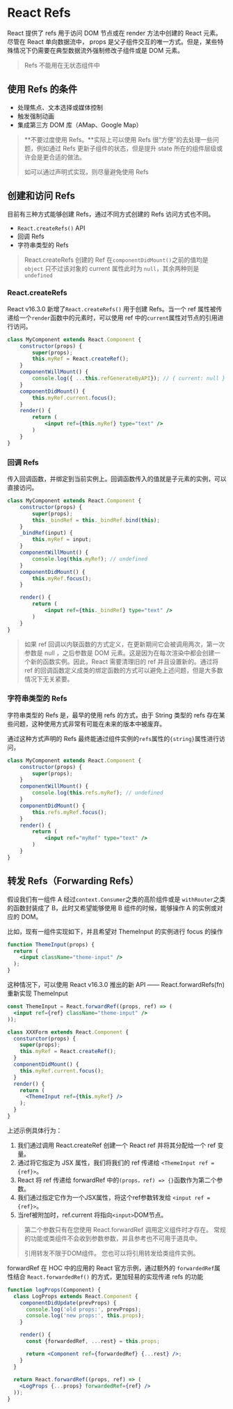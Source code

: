 # React Refs

React 提供了 refs 用于访问 DOM 节点或在 render 方法中创建的 React 元素。尽管在 React 单向数据流中， props 是父子组件交互的唯一方式。但是，某些特殊情况下仍需要在典型数据流外强制修改子组件或是 DOM 元素。

> Refs 不能用在无状态组件中

## 使用 Refs 的条件

* 处理焦点、文本选择或媒体控制
* 触发强制动画
* 集成第三方 DOM 库（AMap、Google Map）

> **不要过度使用 Refs。**实际上可以使用 Refs 很“方便”的去处理一些问题，例如通过 Refs 更新子组件的状态，但是提升 state 所在的组件层级或许会是更合适的做法。
>
> 如可以通过声明式实现，则尽量避免使用 Refs

## 创建和访问 Refs

目前有三种方式能够创建 Refs，通过不同方式创建的 Refs 访问方式也不同。

* `React.createRefs()` API
* 回调 Refs
* 字符串类型的 Refs

> React.createRefs 创建的 Ref 在`componentDidMount()`之前的值均是`object` 只不过该对象的 current 属性此时为 `null`，其余两种则是 `undefined`

### React.createRefs

React v16.3.0 新增了`React.createRefs()` 用于创建 Refs。当一个 ref 属性被传递给一个`render`函数中的元素时，可以使用 ref 中的`current`属性对节点的引用进行访问。

```jsx
class MyComponent extends React.Component {
    constructor(props) {
        super(props);
        this.myRef = React.createRef();
    }
    componentWillMount() {
        console.log({ ...this.refGenerateByAPI}); // { current: null }
    }
    componentDidMount() {
        this.myRef.current.focus();
    }
    render() {
        return (
            <input ref={this.myRef} type="text" />
        )
    }
}
```

### 回调 Refs

传入回调函数，并绑定到当前实例上。回调函数传入的值就是子元素的实例，可以直接访问。

```jsx
class MyComponent extends React.Component {
    constructor(props) {
        super(props);
        this._bindRef = this._bindRef.bind(this);
    }
    _bindRef(input) {
        this.myRef = input; 
    }
    componentWillMount() {
        console.log(this.myRef); // undefined
    }
    componentDidMount() {
        this.myRef.focus();
    }

    render() {
        return (
            <input ref={this._bindRef} type="text" />
        )
    }
}
```

> 如果 ref 回调以内联函数的方式定义，在更新期间它会被调用两次，第一次参数是 null ，之后参数是 DOM 元素。这是因为在每次渲染中都会创建一个新的函数实例。因此，React 需要清理旧的 ref 并且设置新的。通过将 ref 的回调函数定义成类的绑定函数的方式可以避免上述问题，但是大多数情况下无关紧要。

### 字符串类型的 Refs

字符串类型的 Refs 是，最早的使用 refs 的方式，由于 String 类型的 refs 存在某些问题，这种使用方式非常有可能在未来的版本中被废弃。

通过这种方式声明的 Refs 最终能通过组件实例的`refs`属性的`{string}`属性进行访问，

```jsx
class MyComponent extends React.Component {
    constructor(props) {
        super(props);
    }
    componentWillMount() {
        console.log(this.refs.myRef); // undefined
    }
    componentDidMount() {
        this.refs.myRef.focus();
    }
    render() {
        return (
            <input ref="myRef" type="text" />
        )
    }
}
```

## 转发 Refs（Forwarding Refs）

假设我们有一组件 A 经过`context.Consumer`之类的高阶组件或是 `withRouter`之类的函数封装成了 B，此时又希望能够使用 B 组件的时候，能够操作 A 的实例或对应的 DOM。

比如，现有一组件实现如下，并且希望对 ThemeInput 的实例进行 focus 的操作

```jsx
function ThemeInput(props) {
  return (
    <input className="theme-input" />
  );
}
```

这种情况下，可以使用 React v16.3.0 推出的新 API —— React.forwardRefs\(fn\) 重新实现 ThemeInput

```jsx
const ThemeInput = React.forwardRef((props, ref) => (
  <input ref={ref} className="theme-input" />
));

class XXXForm extends React.Component {
  consturctor(props) {
    super(props);
    this.myRef = React.createRef();
  }
  componentDidMount() {
    this.myRef.current.focus();
  }
  render() {
    return (
      <ThemeInput ref={this.myRef} />
    );
  }
}
```

上述示例具体行为：

1. 我们通过调用 React.createRef 创建一个 React ref 并将其分配给一个 ref 变量。
2. 通过将它指定为 JSX 属性，我们将我们的 ref 传递给 `<ThemeInput ref = {ref}>`。
3. React 将 ref 传递给 forwardRef 中的`(props，ref) => {}`函数作为第二个参数。
4. 我们通过指定它作为一个JSX属性，将这个ref参数转发给 `<input ref = {ref}>`。
5. 当ref被附加时，ref.current 将指向`<input>`DOM节点。

> 第二个参数只有在您使用 React.forwardRef 调用定义组件时才存在。 常规的功能或类组件不会收到参数参数，并且参考也不可用于道具中。
>
> 引用转发不限于DOM组件。 您也可以将引用转发给类组件实例。

forwardRef 在 HOC 中的应用的 React 官方示例，通过额外的 `forwardedRef`属性结合 `React.forwardedRef()` 的方式，更加轻易的实现传递 refs 的功能

```jsx
function logProps(Component) {
  class LogProps extends React.Component {
    componentDidUpdate(prevProps) {
      console.log('old props:', prevProps);
      console.log('new props:', this.props);
    }

    render() {
      const {forwardedRef, ...rest} = this.props;

      return <Component ref={forwardedRef} {...rest} />;
    }
  }
  
  return React.forwardRef((props, ref) => (
    <LogProps {...props} forwardedRef={ref} />
  ));
}
```




